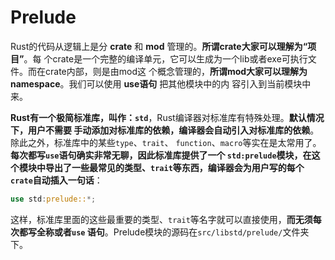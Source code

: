 Prelude
================================================================================
Rust的代码从逻辑上是分 **crate** 和 **mod** 管理的。**所谓crate大家可以理解为“项目”**。每
个crate是一个完整的编译单元，它可以生成为一个lib或者exe可执行文件。而在crate内部，则是由mod这
个概念管理的，**所谓mod大家可以理解为namespace**。我们可以使用 **use语句** 把其他模块中的内
容引入到当前模块中来。

**Rust有一个极简标准库，叫作：`std`**，Rust编译器对标准库有特殊处理。**默认情况下，用户不需要
手动添加对标准库的依赖，编译器会自动引入对标准库的依赖**。除此之外，标准库中的某些`type`、`trait`、
`function`、`macro`等实在是太常用了。**每次都写`use`语句确实非常无聊，因此标准库提供了一个
`std:prelude`模块，在这个模块中导出了一些最常见的类型、`trait`等东西，编译器会为用户写的每个
`crate`自动插入一句话**：
```rust
use std:prelude::*;
```
这样，标准库里面的这些最重要的类型、`trait`等名字就可以直接使用，**而无须每次都写全称或者`use`
语句**。Prelude模块的源码在`src/libstd/prelude/`文件夹下。
